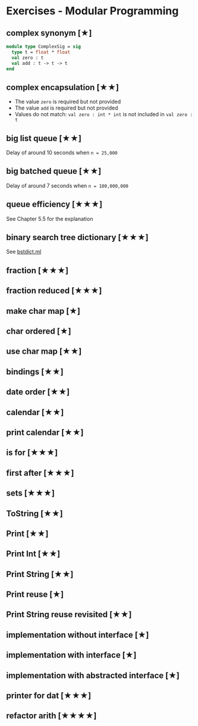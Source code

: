 # Exercises - Modular Programming
## complex synonym [★]
```ocaml
module type ComplexSig = sig
  type t = float * float
  val zero : t
  val add : t -> t -> t
end
```

## complex encapsulation [★★]
- The value `zero` is required but not provided
- The value `add` is required but not provided
- Values do not match: `val zero : int * int` is not included in `val zero : t`

## big list queue [★★]
Delay of around 10 seconds when `n = 25,000`

## big batched queue [★★]
Delay of around 7 seconds when `n = 100,000,000`

## queue efficiency [★★★]
See Chapter 5.5 for the explanation

## binary search tree dictionary [★★★]
See [bstdict.ml](bstdict.ml)

## fraction [★★★]

## fraction reduced [★★★]

## make char map [★]

## char ordered [★]

## use char map [★★]

## bindings [★★]

## date order [★★]

## calendar [★★]

## print calendar [★★]

## is for [★★★]

## first after [★★★]

## sets [★★★]

## ToString [★★]

## Print [★★]

## Print Int [★★]

## Print String [★★]

## Print reuse [★]

## Print String reuse revisited [★★]

## implementation without interface [★]

## implementation with interface [★]

## implementation with abstracted interface [★]

## printer for dat [★★★]

## refactor arith [★★★★]


